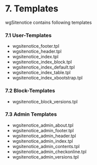 # 7. Templates

wgSitenotice contains following templates

### 7.1 User-Templates
* wgsitenotice_footer.tpl
* wgsitenotice_header.tpl
* wgsitenotice_index.tpl
* wgsitenotice_index_block.tpl
* wgsitenotice_index_default.tpl
* wgsitenotice_index_table.tpl
* wgsitenotice_index_xbootstrap.tpl

### 7.2 Block-Templates
* wgsitenotice_block_versions.tpl

### 7.3 Admin Templates
* wgsitenotice_admin_about.tpl
* wgsitenotice_admin_footer.tpl
* wgsitenotice_admin_header.tpl
* wgsitenotice_admin_index.tpl
* wgsitenotice_admin_contents.tpl
* wgsitenotice_admin_checkonline.tpl
* wgsitenotice_admin_versions.tpl
